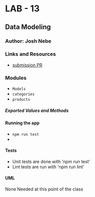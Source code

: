 # LAB - 13

## Data Modeling

### Author: Josh Nebe

### Links and Resources
* [submission PR](https://github.com/https://github.com/lilbonito/401-lab-04/pull/1)



### Modules
* `Models`
*   `categories`
*   `products`
#### 
##### Exported Values and Methods



#### Running the app
* `npm run test`
*

  
#### Tests
* Unit tests are done with 'npm run test'
* Lint tests are run with 'npm run lint'


#### UML
None Needed at this point of the class